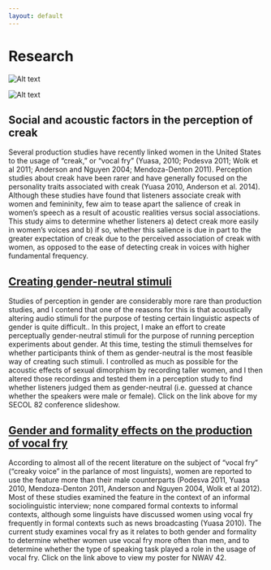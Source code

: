 ```yaml
---
layout: default
---
```


# Research

![Alt text](Libraries/Documents/creak_example.png)

![Alt text](Libraries/Documents "creak example")


## Social and acoustic factors in the perception of creak

Several production studies have recently linked women in the United States to the usage of “creak,” or “vocal fry” (Yuasa, 2010; Podesva 2011; Wolk et al 2011; Anderson and Nguyen 2004; Mendoza-Denton 2011). Perception studies about creak have been rarer and have generally focused on the personality traits associated with creak (Yuasa 2010, Anderson et al. 2014). Although these studies have found that listeners associate creak with women and femininity, few aim to tease apart the salience of creak in women’s speech as a result of acoustic realities versus social associations. This study aims to determine whether listeners a) detect creak more easily in women’s voices and b) if so, whether this salience is due in part to the greater expectation of creak due to the perceived association of creak with women, as opposed to the ease of detecting creak in voices with higher fundamental frequency. 

## [Creating gender-neutral stimuli](/files/secol_presentation.pdf)

Studies of perception in gender are considerably more rare than production studies, and I contend that one of the reasons for this is that acoustically altering audio stimuli for the purpose of testing certain linguistic aspects of gender is quite difficult.. In this project, I make an effort to create perceptually gender-neutral stimuli for the purpose of running perception experiments about gender. At this time, testing the stimuli themselves for whether participants think of them as gender-neutral is the most feasible way of creating such stimuli. I controlled as much as possible for the acoustic effects of sexual dimorphism by recording taller women, and I then altered those recordings and tested them in a perception study to find whether listeners judged them as gender-neutral (i.e. guessed at chance whether the speakers were male or female). Click on the link above for my SECOL 82 conference slideshow.

## [Gender and formality effects on the production of vocal fry](/files/nwav_poster.pdf)

According to almost all of the recent literature on the subject of “vocal fry” (“creaky voice” in the parlance of most linguists), women are reported to use the feature more than their male counterparts (Podesva 2011, Yuasa 2010, Mendoza-Denton 2011, Anderson and Nguyen 2004, Wolk et al 2012). Most of these studies examined the feature in the context of an informal sociolinguistic interview; none compared formal contexts to informal contexts, although some linguists have discussed women using vocal fry frequently in formal contexts such as news broadcasting (Yuasa 2010). The current study examines vocal fry as it relates to both gender and formality to determine whether women use vocal fry more often than men, and to determine whether the type of speaking task played a role in the usage of vocal fry. Click on the link above to view my poster for NWAV 42.

